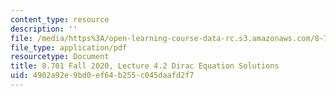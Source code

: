 ```yaml
---
content_type: resource
description: ''
file: /media/https%3A/open-learning-course-data-rc.s3.amazonaws.com/8-701-introduction-to-nuclear-and-particle-physics-fall-2020/4902a92e9bd0ef64b255c045daafd2f7_MIT8_701f20_lec4.2.pdf
file_type: application/pdf
resourcetype: Document
title: 8.701 Fall 2020, Lecture 4.2 Dirac Equation Solutions
uid: 4902a92e-9bd0-ef64-b255-c045daafd2f7
---
```

